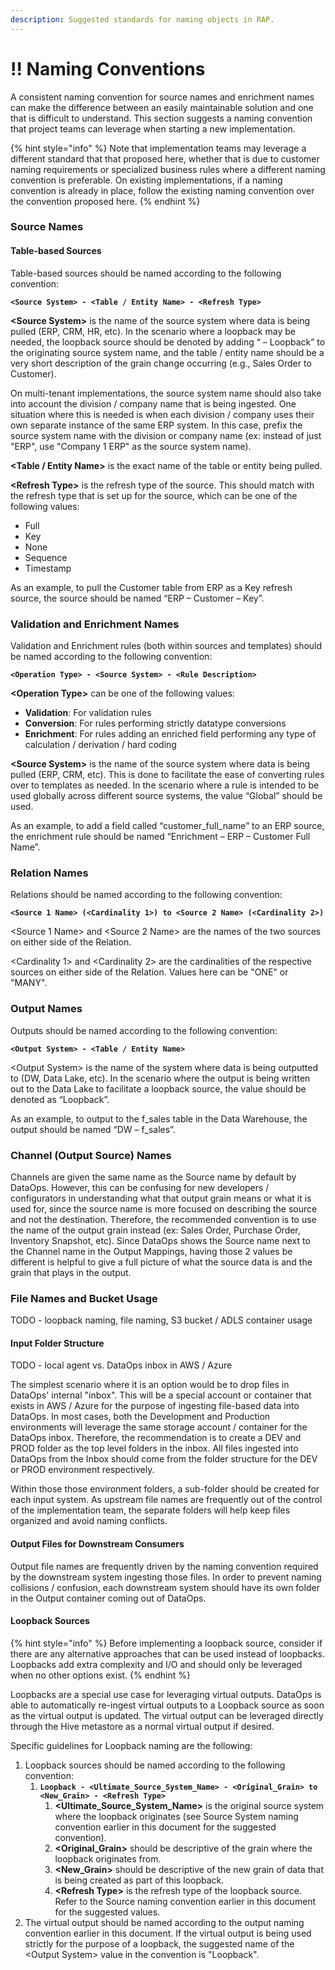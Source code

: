 ```yaml
---
description: Suggested standards for naming objects in RAP.
---
```


# !! Naming Conventions

A consistent naming convention for source names and enrichment names can make the difference between an easily maintainable solution and one that is difficult to understand.  This section suggests a naming convention that project teams can leverage when starting a new implementation.

{% hint style="info" %}
Note that implementation teams may leverage a different standard that that proposed here, whether that is due to customer naming requirements or specialized business rules where a different naming convention is preferable.  On existing implementations, if a naming convention is already in place, follow the existing naming convention over the convention proposed here.
{% endhint %}

### Source Names

#### Table-based Sources

Table-based sources should be named according to the following convention:

**`<Source System> - <Table / Entity Name> - <Refresh Type>`**

**&lt;Source System&gt;** is the name of the source system where data is being pulled \(ERP, CRM, HR, etc\). In the scenario where a loopback may be needed, the loopback source should be denoted by adding “ – Loopback” to the originating source system name, and the table / entity name should be a very short description of the grain change occurring \(e.g., Sales Order to Customer\).

On multi-tenant implementations, the source system name should also take into account the division / company name that is being ingested.  One situation where this is needed is when each division / company uses their own separate instance of the same ERP system.  In this case, prefix the source system name with the division or company name \(ex: instead of just "ERP", use "Company 1 ERP" as the source system name\).

**&lt;Table / Entity Name&gt;** is the exact name of the table or entity being pulled.

**&lt;Refresh Type&gt;** is the refresh type of the source. This should match with the refresh type that is set up for the source, which can be one of the following values:

* Full
* Key
* None
* Sequence
* Timestamp

As an example, to pull the Customer table from ERP as a Key refresh source, the source should be named “ERP – Customer – Key”.

### Validation and Enrichment Names

Validation and Enrichment rules \(both within sources and templates\) should be named according to the following convention:

**`<Operation Type> - <Source System> - <Rule Description>`**

**&lt;Operation Type&gt;** can be one of the following values:

* **Validation**: For validation rules
* **Conversion**: For rules performing strictly datatype conversions
* **Enrichment**: For rules adding an enriched field performing any type of calculation / derivation / hard coding

**&lt;Source System&gt;** is the name of the source system where data is being pulled \(ERP, CRM, etc\). This is done to facilitate the ease of converting rules over to templates as needed. In the scenario where a rule is intended to be used globally across different source systems, the value “Global” should be used.

As an example, to add a field called “customer\_full\_name” to an ERP source, the enrichment rule should be named “Enrichment – ERP – Customer Full Name”.

### Relation Names

Relations should be named according to the following convention:

**`<Source 1 Name> (<Cardinality 1>) to <Source 2 Name> (<Cardinality 2>)`**

&lt;Source 1 Name&gt; and &lt;Source 2 Name&gt; are the names of the two sources on either side of the Relation.

&lt;Cardinality 1&gt; and &lt;Cardinality 2&gt; are the cardinalities of the respective sources on either side of the Relation.  Values here can be "ONE" or "MANY".

### Output Names

Outputs should be named according to the following convention:

**`<Output System> - <Table / Entity Name>`**

&lt;Output System&gt; is the name of the system where data is being outputted to \(DW, Data Lake, etc\). In the scenario where the output is being written out to the Data Lake to facilitate a loopback source, the value should be denoted as “Loopback”.

As an example, to output to the f\_sales table in the Data Warehouse, the output should be named “DW – f\_sales”.

### Channel \(Output Source\) Names

Channels are given the same name as the Source name by default by DataOps.  However, this can be confusing for new developers / configurators in understanding what that output grain means or what it is used for, since the source name is more focused on describing the source and not the destination.  Therefore, the recommended convention is to use the name of the output grain instead \(ex: Sales Order, Purchase Order, Inventory Snapshot, etc\).  Since DataOps shows the Source name next to the Channel name in the Output Mappings, having those 2 values be different is helpful to give a full picture of what the source data is and the grain that plays in the output.

### File Names and Bucket Usage

TODO - loopback naming, file naming, S3 bucket / ADLS container usage

#### Input Folder Structure

TODO - local agent vs. DataOps inbox in AWS / Azure

The simplest scenario where it is an option would be to drop files in DataOps' internal "inbox".  This will be a special account or container that exists in AWS / Azure for the purpose of ingesting file-based data into DataOps.  In most cases, both the Development and Production environments will leverage the same storage account / container for the DataOps inbox.  Therefore, the recommendation is to create a DEV and PROD folder as the top level folders in the inbox.  All files ingested into DataOps from the Inbox should come from the folder structure for the DEV or PROD environment respectively.

Within those those environment folders, a sub-folder should be created for each input system.  As upstream file names are frequently out of the control of the implementation team, the separate folders will help keep files organized and avoid naming conflicts.

#### Output Files for Downstream Consumers

Output file names are frequently driven by the naming convention required by the downstream system ingesting those files.  In order to prevent naming collisions / confusion, each downstream system should have its own folder in the Output container coming out of DataOps.

#### Loopback Sources

{% hint style="info" %}
Before implementing a loopback source, consider if there are any alternative approaches that can be used instead of loopbacks.  Loopbacks add extra complexity and I/O and should only be leveraged when no other options exist.
{% endhint %}

Loopbacks are a special use case for leveraging virtual outputs.  DataOps is able to automatically re-ingest virtual outputs to a Loopback source as soon as the virtual output is updated.  The virtual output can be leveraged directly through the Hive metastore as a normal virtual output if desired.

Specific guidelines for Loopback naming are the following:

1. Loopback sources should be named according to the following convention:
   1. **`Loopback - <Ultimate_Source_System_Name> - <Original_Grain> to <New_Grain> - <Refresh Type>`**
      1. **&lt;Ultimate\_Source\_System\_Name&gt;** is the original source system where the loopback originates \(see Source System naming convention earlier in this document for the suggested convention\).
      2. **&lt;Original\_Grain&gt;** should be descriptive of the grain where the loopback originates from.
      3. **&lt;New\_Grain&gt;** should be descriptive of the new grain of data that is being created as part of this loopback.
      4. **&lt;Refresh Type&gt;** is the refresh type of the loopback source.  Refer to the Source naming convention earlier in this document for the suggested values.
2. The virtual output should be named according to the output naming convention earlier in this document.  If the virtual output is being used strictly for the purpose of a loopback, the suggested name of the &lt;Output System&gt; value in the convention is "Loopback".

